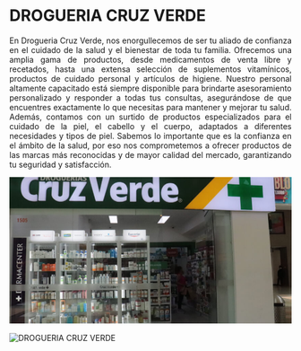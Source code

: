 # **DROGUERIA CRUZ VERDE**
<p style="text-align: justify;">
En Drogueria Cruz Verde, nos enorgullecemos de ser tu aliado de confianza en el cuidado de la salud y el bienestar de toda tu familia. Ofrecemos una amplia gama de productos, desde medicamentos de venta libre y recetados, hasta una extensa selección de suplementos vitamínicos, productos de cuidado personal y artículos de higiene. Nuestro personal altamente capacitado está siempre disponible para brindarte asesoramiento personalizado y responder a todas tus consultas, asegurándose de que encuentres exactamente lo que necesitas para mantener y mejorar tu salud. Además, contamos con un surtido de productos especializados para el cuidado de la piel, el cabello y el cuerpo, adaptados a diferentes necesidades y tipos de piel. Sabemos lo importante que es la confianza en el ámbito de la salud, por eso nos comprometemos a ofrecer productos de las marcas más reconocidas y de mayor calidad del mercado, garantizando tu seguridad y satisfacción.
</p>
<img src="image.png" alt="DROGUERIA CRUZ VERDE" title="DROGUERIA CRUZ VERDE" />

![DROGUERIA CRUZ VERDE](https://redprensa.com/sites/default/files/cruz-verde-.jpg)
